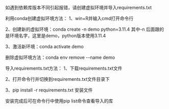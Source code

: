 如遇到依赖库版本不同引起报错，请创建虚拟环境并导入requirements.txt

利用conda创建虚拟环境方法：
1、win+R并输入cmd打开命令行

2、创建新的虚拟环境：conda create -n demo python=3.11.4
其中-n 后面跟的是环境名字，这里是demo，python版本使用3.11.4

3、激活新环境：conda activate demo


删除虚拟环境方法：conda env remove --name demo

导入requirements.txt方法：
1、下载requirements.txt文件

2、打开命令行并切换到requirements.txt文件目录下

3、pip install -r requirements.txt 安装文件

安装完成后可在命令行中使用pip list命令查看导入的库
